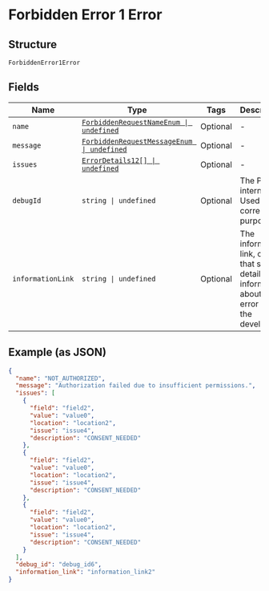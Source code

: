 
# Forbidden Error 1 Error

## Structure

`ForbiddenError1Error`

## Fields

| Name | Type | Tags | Description |
|  --- | --- | --- | --- |
| `name` | [`ForbiddenRequestNameEnum \| undefined`](../../doc/models/forbidden-request-name-enum.md) | Optional | - |
| `message` | [`ForbiddenRequestMessageEnum \| undefined`](../../doc/models/forbidden-request-message-enum.md) | Optional | - |
| `issues` | [`ErrorDetails12[] \| undefined`](../../doc/models/error-details-12.md) | Optional | - |
| `debugId` | `string \| undefined` | Optional | The PayPal internal ID. Used for correlation purposes. |
| `informationLink` | `string \| undefined` | Optional | The information link, or URI, that shows detailed information about this error for the developer. |

## Example (as JSON)

```json
{
  "name": "NOT_AUTHORIZED",
  "message": "Authorization failed due to insufficient permissions.",
  "issues": [
    {
      "field": "field2",
      "value": "value0",
      "location": "location2",
      "issue": "issue4",
      "description": "CONSENT_NEEDED"
    },
    {
      "field": "field2",
      "value": "value0",
      "location": "location2",
      "issue": "issue4",
      "description": "CONSENT_NEEDED"
    },
    {
      "field": "field2",
      "value": "value0",
      "location": "location2",
      "issue": "issue4",
      "description": "CONSENT_NEEDED"
    }
  ],
  "debug_id": "debug_id6",
  "information_link": "information_link2"
}
```

